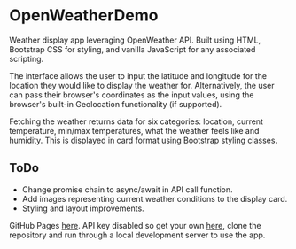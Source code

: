 # OpenWeatherDemo

Weather display app leveraging OpenWeather API. Built using HTML, Bootstrap CSS for styling, and vanilla JavaScript for any associated scripting. 

The interface allows the user to input the latitude and longitude for the location they would like to display the weather for. Alternatively, the user can pass their browser's coordinates as the input values, using the browser's built-in Geolocation functionality (if supported). 

Fetching the weather returns data for six categories: location, current temperature, min/max temperatures, what the weather feels like and humidity. This is displayed in card format using Bootstrap styling classes. 

## ToDo
- Change promise chain to async/await in API call function. 
- Add images representing current weather conditions to the display card. 
- Styling and layout improvements. 

GitHub Pages [here](https://phil-g-94.github.io/OpenWeatherDemo/). 
API key disabled so get your own [here](https://openweathermap.org/api), clone the repository and run through a local development server to use the app. 
